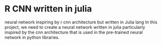 # R CNN written in julia 
neural network inspiring by r cnn architecture but written in Julia lang 
In this project, we need to create a neural network written in julia particularly inspired by the cnn architecture that is used in the pre-trained neural network in python libraries.
